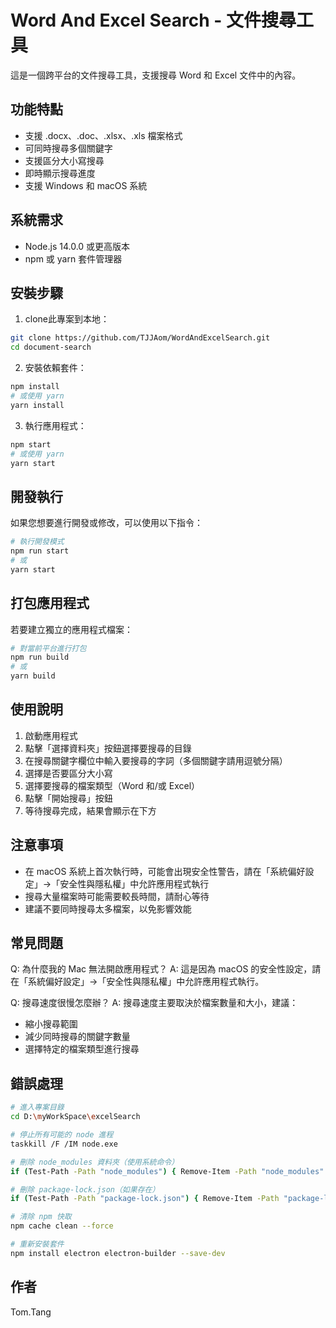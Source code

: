 # Word And Excel Search - 文件搜尋工具

這是一個跨平台的文件搜尋工具，支援搜尋 Word 和 Excel 文件中的內容。

## 功能特點

- 支援 .docx、.doc、.xlsx、.xls 檔案格式
- 可同時搜尋多個關鍵字
- 支援區分大小寫搜尋
- 即時顯示搜尋進度
- 支援 Windows 和 macOS 系統

## 系統需求

- Node.js 14.0.0 或更高版本
- npm 或 yarn 套件管理器

## 安裝步驟

1. clone此專案到本地：
```bash
git clone https://github.com/TJJAom/WordAndExcelSearch.git
cd document-search
```

2. 安裝依賴套件：
```bash
npm install
# 或使用 yarn
yarn install
```

3. 執行應用程式：
```bash
npm start
# 或使用 yarn
yarn start
```

## 開發執行

如果您想要進行開發或修改，可以使用以下指令：

```bash
# 執行開發模式
npm run start
# 或
yarn start
```

## 打包應用程式

若要建立獨立的應用程式檔案：

```bash
# 對當前平台進行打包
npm run build
# 或
yarn build
```

## 使用說明

1. 啟動應用程式
2. 點擊「選擇資料夾」按鈕選擇要搜尋的目錄
3. 在搜尋關鍵字欄位中輸入要搜尋的字詞（多個關鍵字請用逗號分隔）
4. 選擇是否要區分大小寫
5. 選擇要搜尋的檔案類型（Word 和/或 Excel）
6. 點擊「開始搜尋」按鈕
7. 等待搜尋完成，結果會顯示在下方

## 注意事項

- 在 macOS 系統上首次執行時，可能會出現安全性警告，請在「系統偏好設定」→「安全性與隱私權」中允許應用程式執行
- 搜尋大量檔案時可能需要較長時間，請耐心等待
- 建議不要同時搜尋太多檔案，以免影響效能

## 常見問題

Q: 為什麼我的 Mac 無法開啟應用程式？
A: 這是因為 macOS 的安全性設定，請在「系統偏好設定」→「安全性與隱私權」中允許應用程式執行。

Q: 搜尋速度很慢怎麼辦？
A: 搜尋速度主要取決於檔案數量和大小，建議：
- 縮小搜尋範圍
- 減少同時搜尋的關鍵字數量
- 選擇特定的檔案類型進行搜尋

## 錯誤處理
```bash
# 進入專案目錄
cd D:\myWorkSpace\excelSearch

# 停止所有可能的 node 進程
taskkill /F /IM node.exe

# 刪除 node_modules 資料夾（使用系統命令）
if (Test-Path -Path "node_modules") { Remove-Item -Path "node_modules" -Recurse -Force }

# 刪除 package-lock.json（如果存在）
if (Test-Path -Path "package-lock.json") { Remove-Item -Path "package-lock.json" -Force }

# 清除 npm 快取
npm cache clean --force

# 重新安裝套件
npm install electron electron-builder --save-dev
```

## 作者

Tom.Tang

